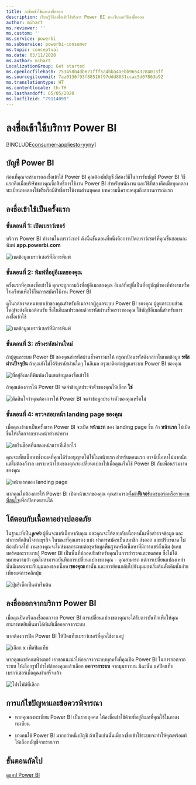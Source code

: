 ```yaml
---
title: ลงชื่อเข้าใช้และลงชื่อออก
description: เรียนรู้วิธีลงชื่อเข้าใช้บริการ Power BI บนเว็บและวิธีลงชื่อออก
author: mihart
ms.reviewer: ''
ms.custom: ''
ms.service: powerbi
ms.subservice: powerbi-consumer
ms.topic: conceptual
ms.date: 03/11/2020
ms.author: mihart
LocalizationGroup: Get started
ms.openlocfilehash: 753458b4db621fff5a4bba4aebb96543284013ff
ms.sourcegitcommit: 7aa0136f93f88516f97ddd8031ccac5d07863b92
ms.translationtype: HT
ms.contentlocale: th-TH
ms.lasthandoff: 05/05/2020
ms.locfileid: "79114099"
---
```

# <a name="sign-in-to-power-bi-service"></a>ลงชื่อเข้าใช้บริการ Power BI

[!INCLUDE[consumer-appliesto-yyny](../includes/consumer-appliesto-yyny.md)]

## <a name="power-bi-accounts"></a>บัญชี Power BI
ก่อนที่คุณจะสามารถลงชื่อเข้าใช้ Power BI คุณต้องมีบัญชี มีสองวิธีในการรับบัญชี Power BI วิธีแรกคือเมื่อบริษัทของคุณซื้อสิทธิ์การใช้งาน Power BI สำหรับพนักงาน และวิธีที่สองคือเมื่อบุคคลลงทะเบียนทดลองใช้ฟรีหรือมีสิทธิ์การใช้งานส่วนบุคคล บทความนี้ครอบคลุมถึงสถานการณ์แรก

## <a name="sign-in-for-the-first-time"></a>ลงชื่อเข้าใช้เป็นครั้งแรก

### <a name="step-1-open-a-browser"></a>ขั้นตอนที่ 1: เปิดเบราว์เซอร์
บริการ Power BI ทำงานในเบราว์เซอร์  ดังนั้นขั้นตอนที่หนึ่งคือการเปิดเบราว์เซอร์ที่คุณชื่นชอบและพิมพ์ **app.powerbi.com**

![เขตข้อมูลเบราว์เซอร์ที่มีการพิมพ์](media/end-user-sign-in/power-bi-sign-in.png)

### <a name="step-2-type-your-email-address"></a>ขั้นตอนที่ 2: พิมพ์ที่อยู่อีเมลของคุณ
ครั้งแรกที่คุณลงชื่อเข้าใช้ คุณจะถูกถามถึงที่อยู่อีเมลของคุณ  อีเมล์ที่อยู่นี้เป็นที่อยู่บัญชีของที่ทำงานหรือโรงเรียนเพื่อใช้ในการสมัครใช้งาน Power BI  

ดูในกล่องจดหมายขาเข้าของคุณสำหรับอีเมลจากผู้ดูแลระบบ Power BI ของคุณ ผู้ดูแลระบบส่วนใหญ่จะส่งอีเมลต้อนรับ ซึ่งในอีเมลประกอบด้วยรหัสผ่านชั่วคราวของคุณ ใช้บัญชีอีเมลนี้สำหรับการลงชื่อเข้าใช้ 

![เขตข้อมูลเบราว์เซอร์ที่มีการพิมพ์](media/end-user-sign-in/power-bi-password.png)


 
### <a name="step-3-create-a-new-password"></a>ขั้นตอนที่ 3: สร้างรหัสผ่านใหม่
ถ้าผู้ดูแลระบบ Power BI ของคุณส่งรหัสผ่านชั่วคราวมาให้ กรุณาป้อนรหัสดังกล่าวในเขตข้อมูล **รหัสผ่านปัจจุบัน** ถ้าคุณยังไม่ได้รับรหัสผ่านใดๆ ในอีเมล กรุณาติดต่อผู้ดูแลระบบ Power BI ของคุณ

![ที่อยู่อีเมลที่พิมพ์ลงในเขตข้อมูลลงชื่อเข้าใช้](media/end-user-sign-in/power-bi-login.png)

ถ้าคุณต้องการให้ Power BI จดจำข้อมูลประจำตัวของคุณให้เลือก **ใช่**  

![ตัดสินใจว่าคุณต้องการให้ Power BI จดจำข้อมูลประจำตัวของคุณหรือไม่](media/end-user-sign-in/power-bi-stay-signed-in.png)


### <a name="step-4-review-your-home-landing-page"></a>ขั้นตอนที่ 4: ตรวจสอบหน้า landing page ของคุณ
เมื่อคุณเข้ามาเป็นครั้งแรก Power BI จะเปิด **หน้าแรก** ของ landing page ขึ้น ถ้า **หน้าแรก**  ไม่เปิดขึ้นให้เลือกจากบานหน้าต่างนำทาง 

![สกรีนช็อตที่แสดงหน้าแรกที่เลือกไว้](media/end-user-sign-in/power-bi-home-selected.png)

คุณจะเห็นเนื้อหาทั้งหมดที่คุณได้รับอนุญาตให้ใช้ในหน้าแรก สำหรับตอนแรก อาจมีเนื้อหาไม่มากนัก แต่ไม่ต้องกังวล เพราะหน้าโฮมของคุณจะเปลี่ยนแปลงไปเมื่อคุณเริ่มใช้ Power BI กับเพื่อนร่วมงานของคุณ 

![หน้าแรกของ landing page](media/end-user-sign-in/power-bi-home-landing.png)

หากคุณไม่ต้องการให้ Power BI เปิดหน้าแรกของคุณ คุณสามารถ[ตั้งค่า**ฟีเจอร**์แดชบอร์ดหรือรายงานที่สนใจ](end-user-featured.md)เพื่อเปิดทดแทนได้ 

## <a name="safely-interact-with-content"></a>โต้ตอบกับเนื้อหาอย่างปลอดภัย
ในฐานะที่เป็น***ลูกค้า*** ผู้อื่นจะแชร์เนื้อหากับคุณ และคุณจะโต้ตอบกับเนื้อหานั้นเพื่อสำรวจข้อมูล และทำการตัดสินใจทางธุรกิจ  ในขณะที่คุณกรอง แบ่ง ทำการสมัครเป็นสมาชิก ส่งออก และปรับขนาด ไม่ต้องกังวลไป งานของคุณจะไม่ส่งผลกระทบต่อชุดข้อมูลพื้นฐานหรือเนื้อหาที่มีการแชร์ดั้งเดิม (แดชบอร์ดและรายงาน) Power BI เป็นพื้นที่ปลอดภัยสำหรับคุณในการสำรวจและทดสอบ ซึ่งไม่ได้หมายความว่า คุณไม่สามารถบันทึกการเปลี่ยนแปลงของคุณ - คุณสามารถ แต่การเปลี่ยนแปลงเหล่านั้นมีผลเฉพาะกับมุมมองของเนื้อหา**ของคุณ**เท่านั้น และการย้อนกลับไปยังมุมมองเริ่มต้นดั้งเดิมนั้นง่าย เพียงแค่การคลิกปุ่ม

![ปุ่มรีเซ็ตเป็นค่าเริ่มต้น](media/end-user-sign-in/power-bi-reset.png)

## <a name="sign-out-of-power-bi-service"></a>ลงชื่อออกจากบริการ Power BI
เมื่อคุณปิดหรือลงชื่อออกจาก Power BI การเปลี่ยนแปลงของคุณจะได้รับการบันทึกเพื่อให้คุณสามารถหยิบขึ้นมาได้ทันทีเมื่อออกจากระบบ

หากต้องการปิด Power BI ให้ปิดแท็บเบราว์เซอร์ที่คุณใช้งานอยู่ 

![เลือก x เพื่อปิดแท็บ](media/end-user-sign-in/power-bi-close.png) 

หากคุณแชร์คอมพิวเตอร์ เราขอแนะนำให้ออกจากระบบทุกครั้งที่คุณปิด Power BI  ในการออกจากระบบ ให้เลือกรูปโปรไฟล์ของคุณแล้วเลือก **ออกจากระบบ** จากมุมขวาบน มิฉะนั้น แค่ปิดแท็บเบราว์เซอร์เมื่อคุณทำเสร็จแล้ว

![โปรไฟล์ที่เลือก](media/end-user-sign-in/power-bi-sign-out.png) 

## <a name="troubleshooting-and-considerations"></a>การแก้ไขปัญหาและข้อควรพิจารณา
- หากคุณลงทะเบียน Power BI เป็นรายบุคคล ให้ลงชื่อเข้าใช้ด้วยที่อยู่อีเมลที่คุณใช้ในกาลงทะเบียน

- บางคนใช้ Power BI มากกว่าหนึ่งบัญชี ถ้าเป็นเช่นนั้นเมื่อลงชื่อเข้าใช้ระบบจะทำให้คุณพร้อมท์ให้เลือกบัญชีจากรายการ 

## <a name="next-steps"></a>ขั้นตอนถัดไป
[ดูแอป Power BI](end-user-app-view.md)
